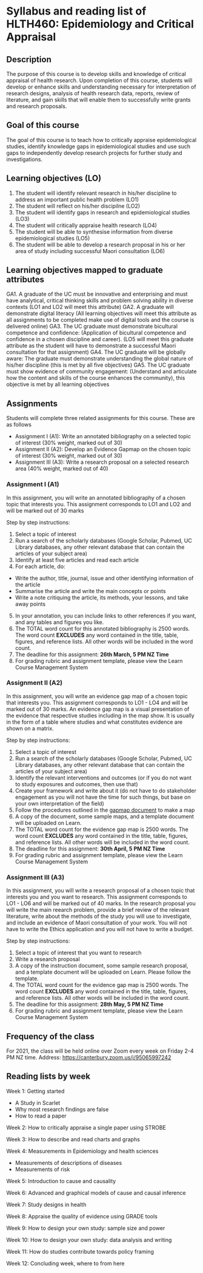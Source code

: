 # Syllabus and reading list of HLTH460: Epidemiology and Critical Appraisal

## Description
The purpose of this course is to develop skills and knowledge of critical appraisal of health research. Upon completion of this course, students will develop or enhance skills and understanding necessary for interpretation of research designs, analysis of health research data, reports, review of literature, and gain skills that will enable them to successfully write grants and research proposals.

## Goal of this course
The goal of this course is to teach how to critically appraise epidemiological studies, identify knowledge gaps in epidemiological studies and use such gaps to independently develop research projects for further study and investigations.

## Learning objectives (LO)
1. The student will identify relevant research in his/her discipline to address an important public health problem (LO1)
2. The student will reflect on his/her discipilne (LO2)
3. The student will identify gaps in research and epidemiological studies (LO3)
4. The student will critically appraise health research (LO4)
5. The student will be able to synthesise information from diverse epidemiological studies (LO5)
6. The student will be able to develop a research proposal in his or her area of study including successful Maori consultation (LO6)

## Learning objectives mapped to graduate attributes
GA1. A graduate of the UC must be innovative and enterprising and must have analytical, critical thinking skills and problem solving ability in diverse contexts (LO1 and LO2 will meet this attribute)
GA2. A graduate will demonstrate digital literacy (All learning objectives will meet this attribute as all assignments to be completed make use of digital tools and the course is delivered online)
GA3. The UC graduate must demonstrate bicultural competence and confidence: (Application of bicultural competence and confidence in a chosen discipline and career). (LO5 will meet this graduate attribute as the student will have to demonstrate a successful Maori consultation for that assignment)
GA4. The UC graduate will be globally aware: The graduate must demonstrate understanding the global nature of his/her discipline (this is met by all five objectives)
GA5. The UC graduate must show evidence of community engagement: (Understand and articulate how the content and skills of the course enhances the community), this objective is met by all learning objectives

## Assignments
Students will complete three related assignments for this course. These are as follows
- Assignment I (A1): Write an annotated bibliography on a selected topic of interest (30% weight, marked out of 30)
- Assignment II (A2): Develop an Evidence Gapmap on the chosen topic of interest (30% weight, marked out of 30)
- Assignment III (A3): Write a research proposal on a selected research area (40% weight, marked out of 40)

### Assignment I (A1)
In this assignment, you will write an annotated bibliography of a chosen topic that interests you. This assignment corresponds to LO1 and LO2 and will be marked out of 30 marks

Step by step instructions:

1. Select a topic of interest
2. Run a search of the scholarly databases (Google Scholar, Pubmed, UC Library databases, any other relevant database that can contain the articles of your subject area)
3. Identify at least five articles and read each article
4. For each article, do:
 - Write the author, title, journal, issue and other identifying information of the article
 - Summarise the article and write the main concepts or points
 - Write a note critiquing the article, its methods, your lessons, and take away points
5. In your annotation, you can include links to other references if you want, and any tables and figures you like.
6. The TOTAL word count for this annotated bibliography is 2500 words. The word count **EXCLUDES** any word contained in the title, table, figures, and reference lists. All other words will be included in the word count. 
7. The deadline for this assignment: **26th March, 5 PM NZ Time**
8. For grading rubric and assignment template, please view the Learn Course Management System

### Assignment II (A2)
In this assignment, you will write an evidence gap map of a chosen topic that interests you. This assignment corresponds to LO1 - LO4 and will be marked out of 30 marks. An evidence gap map is a visual presentation of the evidence that respective studies including in the map show. It is usually in the form of a table where studies and what constitutes evidence are shown on a matrix. 

Step by step instructions:

1. Select a topic of interest
2. Run a search of the scholarly databases (Google Scholar, Pubmed, UC Library databases, any other relevant database that can contain the articles of your subject area)
3. Identify the relevant interventions and outcomes (or if you do not want to study exposures and outcomes, then use that)
4. Create your framework and write about it (do not have to do stakeholder engagement as you will not have the time for such things, but base on your own interpretation of the field)
5. Follow the procedures outlined in the [gapmap document](gapmap.pdf) to make a map
6. A copy of the document, some sample maps, and a template document will be uploaded on Learn. 
7. The TOTAL word count for the evidence gap map is 2500 words. The word count **EXCLUDES** any word contained in the title, table, figures, and reference lists. All other words will be included in the word count. 
10. The deadline for this assignment: **30th April, 5 PM NZ Time**
11. For grading rubric and assignment template, please view the Learn Course Management System

### Assignment III (A3)
In this assignment, you will write a research proposal of a chosen topic that interests you and you want to research. This assignment corresponds to LO1 - LO6 and will be marked out of 40 marks. In the research proposal you will write the main reearch problem, provide a brief review of the relevant literature, write about the methods of the study you will use to investigate, and include an evidence of Maori consultation of your work. You will not have to write the Ethics application and you will not have to write a budget.  

Step by step instructions:

1. Select a topic of interest that you want to research
2. Write a research proposal
6. A copy of the instruction document, some sample research proposal, and a template document will be uploaded on Learn. Please follow the template.
7. The TOTAL word count for the evidence gap map is 2500 words. The word count **EXCLUDES** any word contained in the title, table, figures, and reference lists. All other words will be included in the word count. 
10. The deadline for this assignment: **28th May, 5 PM NZ Time**
11. For grading rubric and assignment template, please view the Learn Course Management System

## Frequency of the class

For 2021, the class will be held online over Zoom every week on Friday 2-4 PM NZ time.
Address:
[https://canterbury.zoom.us/j/95065997242 ](https://canterbury.zoom.us/j/95065997242)

## Reading lists by week

Week 1: Getting started 
- A Study in Scarlet
- Why most research findings are false
- How to read a paper

Week 2: How to critically appraise a single paper using STROBE


Week 3: How to describe and read charts and graphs

Week 4: Measurements in Epidemiology and health sciences
- Measurements of descriptions of diseases
- Measurements of risk

Week 5: Introduction to cause and causality

Week 6: Advanced and graphical models of cause and causal inference

Week 7: Study designs in health 

Week 8: Appraise the quality of evidence using GRADE tools

Week 9: How to design your own study: sample size and power

Week 10: How to design your own study: data analysis and writing

Week 11: How do studies contribute towards policy framing

Week 12: Concluding week, where to from here










